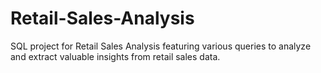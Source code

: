 # Retail-Sales-Analysis
SQL project for Retail Sales Analysis featuring various queries to analyze and extract valuable insights from retail sales data.
